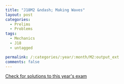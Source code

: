 ```yaml
---
title: "J18M2 &ndash; Making Waves"
layout: post
categories:
  - Prelims
  - Problems
tags:
  - Mechanics
  - J18
  - untagged

permalink: /:categories/:year/:month/M2:output_ext
comments: false
---
```

<object data="2018J2M.pdf" type="application/pdf" width="100%" height="500"></object>
<div class="message"><a href='https://princetonprelim.com/prelim/40/'>Check for solutions to this year's exam</a></div>